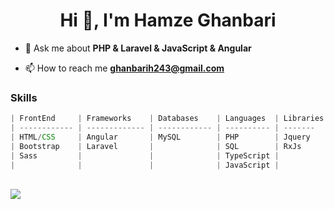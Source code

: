 <h1 align="center">Hi 👋, I'm Hamze Ghanbari </h1>

<!--<img 
     align="right" alt="Coding" width="350" 
     src="https://cdn.dribbble.com/users/330915/screenshots/3587000/10_coding_dribbble.gif"> -->

    
     
- 💬 Ask me about **PHP & Laravel & JavaScript & Angular**

- 📫 How to reach me **ghanbarih243@gmail.com**

### Skills
```javascript
| FrontEnd     | Frameworks    | Databases    | Languages  | Libraries | Desing   | Tools
| ------------ | ------------- | ------------ | ---------- | -------   | -------- | ------
| HTML/CSS     | Angular       | MySQL        | PHP        | Jquery    | Rest Api | Git
| Bootstrap    | Laravel       |              | SQL        | RxJs      | MVC      | GitLab
| Sass         |               |              | TypeScript |           |          | GitHub
|              |               |              | JavaScript |           |          |
```

<!--<img align="center" src="https://github-readme-streak-stats.herokuapp.com/?user=hamze-ghanbari&" alt="hamze-ghanbari" /> -->
 <br>
 



 <a href="https://github.com/hamze-ghanbari">
    <img src="https://github-stats-alpha.vercel.app/api?username=hamze-ghanbari&cc=22272e&tc=37BCF6&ic=fff&bc=0000">
</a>
<br><br>
<!--
  [![Top Langs](https://github-readme-stats.vercel.app/api/top-langs/?username=hamze-ghanbari&theme=gotham&layout=compact)](https://github.com/hamze-ghanbari/hamze-ghanbari)
![Arman's github stats](https://github-readme-stats.vercel.app/api?username=hamze-ghanbari&show_icons=true&theme=gotham) 
